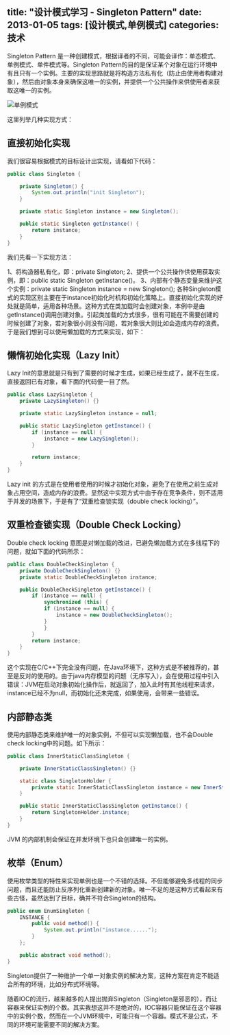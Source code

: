 title: "设计模式学习 - Singleton Pattern"
date: 2013-01-05
tags: [设计模式,单例模式]
categories: 技术
---
Singleton Pattern 是一种创建模式，根据译者的不同，可能会译作：单态模式、单例模式、单件模式等。Singleton Pattern的目的是保证某个对象在运行环境中有且只有一个实例。主要的实现思路就是将构造方法私有化（防止由使用者构建对象），然后由对象本身来确保这唯一的实例，并提供一个公共操作来供使用者来获取这唯一的实例。<!--more-->

![单例模式](/images/singleton.jpg) 

这里列举几种实现方式：

## 直接初始化实现

我们很容易根据模式的目标设计出实现，请看如下代码：

``` java
public class Singleton {

	private Singleton() {
		System.out.println("init Singleton");
	}

	private static Singleton instance = new Singleton();

	public static Singleton getInstance() {
		return instance;
	}
}
```


我们先看一下实现方法： 

1、将构造器私有化，即：private Singleton; 
2、提供一个公共操作供使用获取实例，即：public static Singleton getInstance()。 
3、内部有个静态变量来维护这个实例：private static Singleton instance = new Singleton(); 各种Singleton模式的实现区别主要在于instance初始化时机和初始化策略上。直接初始化实现的好处就是简单，适用各种场景。这种方式在类加载时会创建对象，本例中是由getInstance()调用创建对象。引起类加载的方式很多，很有可能在不需要创建的时候创建了对象，若对象很小则没有问题，若对象很大则比如会造成内存的浪费。于是我们想到可以使用懒加载的方式来实现，如下：

## 懒惰初始化实现（Lazy Init）

Lazy Init的意思就是只有到了需要的时候才生成，如果已经生成了，就不在生成，直接返回已有对象，看下面的代码便一目了然。


``` java
public class LazySingleton {
	private LazySingleton() {}

	private static LazySingleton instance = null;

	public static LazySingleton getInstance() {
		if (instance == null) {
			instance = new LazySingleton();
		}

		return instance;
	}
}
```

Lazy init 的方式是在使用者使用的时候才初始化对象，避免了在使用之前生成对象占用空间，造成内存的浪费。显然这中实现方式中由于存在竞争条件，则不适用于并发的场景下，于是有了“双重检查锁实现（double check locking）”。

## 双重检查锁实现（Double Check Locking）

Double check locking 意图是对懒加载的改进，已避免懒加载方式在多线程下的问题，就如下面的代码所示：

``` java
public class DoubleCheckSingleton {
	private DoubleCheckSingleton() {} 
	private static DoubleCheckSingleton instance;

	public DoubleCheckSingleton getInstance() {  
		if (instance == null) {
			synchronized (this) {
			if (instance == null) {
				instance = new DoubleCheckSingleton();
			}
			}
		}  
		return instance; 
	}
}
```

这个实现在C/C++下完全没有问题，在Java环境下，这种方式是不被推荐的，甚至是反对的使用的。由于java内存模型的问题（无序写入），会在使用过程中引入错误：JVM在启动对象初始化操作后，就返回了，加入此时有其他线程来请求，instance已经不为null，而初始化还未完成，如果使用，会带来一些错误。

## 内部静态类

使用内部静态类来维护唯一的对象实例，不但可以实现懒加载，也不会Double check locking中的问题。如下所示：

``` java
public class InnerStaticClassSingleton {

	private InnerStaticClassSingleton() {}

	static class SingletonHolder {
		private static InnerStaticClassSingleton instance = new InnerStaticClassSingleton();
	}

	public static InnerStaticClassSingleton getInstance() {
		return SingletonHolder.instance;
	}
}
```

JVM 的内部机制会保证在并发环境下也只会创建唯一的实例。

## 枚举（Enum）

使用枚举类型的特性来实现单例也是一个不错的选择。不但能够避免多线程的同步问题，而且还能防止反序列化重新创建新的对象。唯一不足的是这种方式看起来有些古怪，虽然达到了目标，确并不符合Singleton的结构。

``` java
public enum EnumSingleton {
	INSTANCE {
		public void method() {
			System.out.println("instance......");
		}
	};

	public abstract void method();
}
```

Singleton提供了一种维护一个单一对象实例的解决方案，这种方案在肯定不能适合所有的环境，比如分布式环境等。 

随着IOC的流行，越来越多的人提出抛弃Singleton（Singleton是邪恶的），而让容器来保证实例的个数。其实我想这并不是绝对的，IOC容器只能保证在这个容器中的实例个数，然而在一个JVM环境中，可能只有一个容器。模式不是公式，不同的环境可能需要不同的解决方案。 

